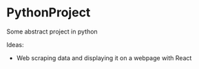 # PythonProject
Some abstract project in python

Ideas:
- Web scraping data and displaying it on a webpage with React
